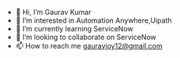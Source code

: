 - 👋 Hi, I’m Gaurav Kumar
- 👀 I’m interested in Automation Anywhere,Uipath
- 🌱 I’m currently learning ServiceNow
- 💞️ I’m looking to collaborate on ServiceNow
- 📫 How to reach me gauravjoy12@gmail.com

<!---
gauravjoy12/gauravjoy12 is a ✨ special ✨ repository because its `README.md` (this file) appears on your GitHub profile.
You can click the Preview link to take a look at your changes.
--->
